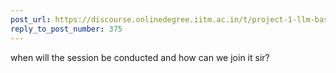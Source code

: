 ```yaml
---
post_url: https://discourse.onlinedegree.iitm.ac.in/t/project-1-llm-based-automation-agent-discussion-thread-tds-jan-2025/164277/377
reply_to_post_number: 375
---
```

when will the session be conducted and how can we join it sir?